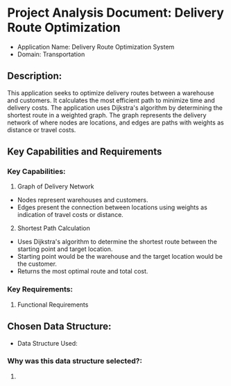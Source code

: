 # Project Analysis Document: Delivery Route Optimization 
- Application Name: Delivery Route Optimization System
- Domain: Transportation

## Description: 
This application seeks to optimize delivery routes between a warehouse and customers. It calculates the most efficient path to minimize time and delivery costs. The application uses Dijkstra's algorithm by determining the shortest route in a weighted graph. The graph represents the delivery network of where nodes are locations, and edges are paths with weights as distance or travel costs.

## Key Capabilities and Requirements

### Key Capabilities: 
1. Graph of Delivery Network
- Nodes represent warehouses and customers.
- Edges present the connection between locations using weights as indication of travel costs or distance.

2. Shortest Path Calculation
- Uses Dijkstra's algorithm to determine the shortest route between the starting point and target location. 
- Starting point would be the warehouse and the target location would be the customer.
- Returns the most optimal route and total cost.

### Key Requirements:
1. Functional Requirements

## Chosen Data Structure:
- Data Structure Used:

### Why was this data structure selected?:
1. 